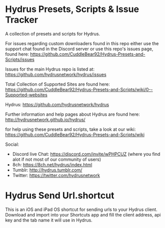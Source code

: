# Hydrus Presets, Scripts & Issue Tracker
A collection of presets and scripts for Hydrus.

For issues regarding custom downloaders found in this repo either use the support chat found in the Discord server or use this repo's issues page, found here: https://github.com/CuddleBear92/Hydrus-Presets-and-Scripts/issues

Issues for the main Hydrus repo is listed at: https://github.com/hydrusnetwork/hydrus/issues  


Total Collection of Supported Sites are found here: https://github.com/CuddleBear92/Hydrus-Presets-and-Scripts/wiki/0--Supported-websites

Hydrus: https://github.com/hydrusnetwork/hydrus

Further information and help pages about Hydrus are found here: http://hydrusnetwork.github.io/hydrus/

for help using these presets and scripts, take a look at our wiki: https://github.com/CuddleBear92/Hydrus-Presets-and-Scripts/wiki


Social:
* Discord live Chat: https://discord.com/invite/wPHPCUZ (where you find alot if not most of our community of users)
* 8ch: https://8ch.net/hydrus/index.html
* Tumblr: http://hydrus.tumblr.com/
* Twitter: https://twitter.com/hydrusnetwork


# Hydrus Send Url.shortcut
This is an iOS and iPad OS shortcut for sending urls to your Hydrus client. Download and import into your Shortcuts app and fill the client address, api key and the tab name it will use in Hydrus.
